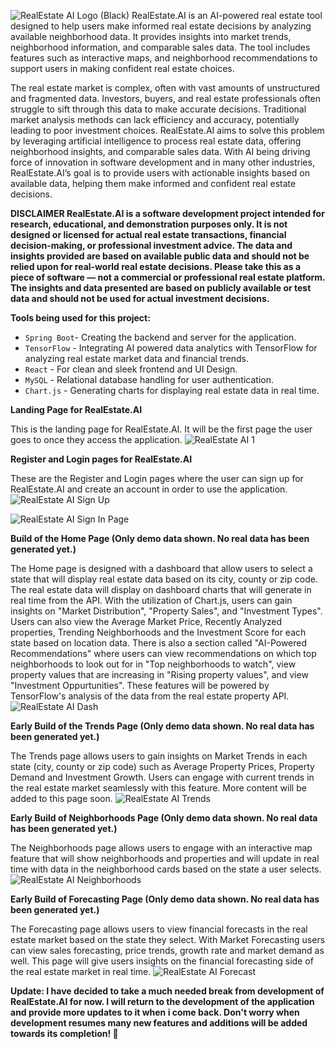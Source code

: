 ![RealEstate AI Logo (Black)](https://github.com/user-attachments/assets/ad231900-5d86-4367-9e41-12a3388eb2fe)
RealEstate.AI is an AI-powered real estate tool designed to help users make informed real estate decisions by analyzing available neighborhood data. It provides insights into market trends, neighborhood information, and comparable sales data. The tool includes features such as interactive maps, and neighborhood recommendations to support users in making confident real estate choices.

The real estate market is complex, often with vast amounts of unstructured and fragmented data. Investors, buyers, and real estate professionals often struggle to sift through this data to make accurate decisions. Traditional market analysis methods can lack efficiency and accuracy, potentially leading to poor investment choices. RealEstate.AI aims to solve this problem by leveraging artificial intelligence to process real estate data, offering neighborhood insights, and comparable sales data. With AI being driving force of innovation in software development and in many other industries, RealEstate.AI’s goal is to provide users with actionable insights based on available data, helping them make informed and confident real estate decisions.

**DISCLAIMER
RealEstate.AI is a software development project intended for research, educational, and demonstration purposes only. It is not designed or licensed for actual real estate transactions, financial decision-making, or professional investment advice. The data and insights provided are based on available public data and should not be relied upon for real-world real estate decisions.
Please take this as a piece of software — not a commercial or professional real estate platform. The insights and data presented are based on publicly available or test data and should not be used for actual investment decisions.**

**Tools being used for this project:**

- `Spring Boot`- Creating the backend and server for the application.
- `TensorFlow` - Integrating AI powered data analytics with TensorFlow for analyzing real estate market data and financial trends.
- `React` - For clean and sleek frontend and UI Design.
- `MySQL` - Relational database handling for user authentication.
- `Chart.js` - Generating charts for displaying real estate data in real time.

**Landing Page for RealEstate.AI**

This is the landing page for RealEstate.AI. It will be the first page the user goes to once they access the application.
![RealEstate AI 1](https://github.com/user-attachments/assets/d7f60bbf-742e-462e-ac76-8edafaf3fb4b)

**Register and Login pages for RealEstate.AI**

These are the Register and Login pages where the user can sign up for RealEstate.AI and create an account in order to use the application.
![RealEstate AI Sign Up](https://github.com/user-attachments/assets/35cb6140-e3fd-48f2-b976-6694da18ca83)

![RealEstate AI Sign In Page](https://github.com/user-attachments/assets/520de861-1585-4f47-b055-c97734264482)

**Build of the Home Page (Only demo data shown. No real data has been generated yet.)**

The Home page is designed with a dashboard that allow users to select a state that will display real estate data based on its city, county or zip code. The real estate data will display on dashboard charts that will generate in real time from the API. With the utilization of Chart.js, users can gain insights on "Market Distribution", "Property Sales", and "Investment Types". Users can also view the Average Market Price, Recently Analyzed properties, Trending Neighborhoods and the Investment Score for each state based on location data. There is also a section called "AI-Powered Recommendations" where users can view recommendations on which top neighborhoods to look out for in "Top neighborhoods to watch", view property values that are increasing in "Rising property values", and view "Investment Oppurtunities". These features will be powered by TensorFlow's analysis of the data from the real estate property API.
![RealEstate AI Dash](https://github.com/user-attachments/assets/425fa37f-7d33-48eb-b5db-5f4016971a09)


**Early Build of the Trends Page (Only demo data shown. No real data has been generated yet.)**

The Trends page allows users to gain insights on Market Trends in each state (city, county or zip code) such as Average Property Prices, Property Demand and Investment Growth. Users can engage with current trends in the real estate market seamlessly with this feature. More content will be added to this page soon. 
![RealEstate AI Trends](https://github.com/user-attachments/assets/88d6259d-6e09-44b9-ab34-7c9fb57add09)


**Early Build of Neighborhoods Page (Only demo data shown. No real data has been generated yet.)**

The Neighborhoods page allows users to engage with an interactive map feature that will show neighborhoods and properties and will update in real time with data in the neighborhood cards based on the state a user selects.
![RealEstate AI Neighborhoods](https://github.com/user-attachments/assets/594164c9-72cd-4554-ba87-29a5a3a00d06)


**Early Build of Forecasting Page (Only demo data shown. No real data has been generated yet.)**

The Forecasting page allows users to view financial forecasts in the real estate market based on the state they select. With Market Forecasting users can view sales forecasting, price trends, growth rate and market demand as well. This page will give users insights on the financial forecasting side of the real estate market in real time.
![RealEstate AI Forecast](https://github.com/user-attachments/assets/4565aa92-fdda-4d67-a439-3a841448cb4e)

**Update: I have decided to take a much  needed break from development of RealEstate.AI for now. I will return to the development of the application and provide more updates to it when i come back. Don't worry when development resumes
many new features and additions will be added towards its completion! 🚀**

